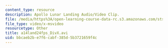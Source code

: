 ```yaml
---
content_type: resource
description: Apollo Lunar Landing Audio/Video Clip.
file: /media/https%3A/open-learning-course-data-rc.s3.amazonaws.com/sts-471j-engineering-apollo-the-moon-project-as-a-complex-system-spring-2007/bbcaeb2be7f6cabf385d5b3721659f4c_a14land24fps_DivX.avi
file_type: video/x-msvideo
resourcetype: Other
title: a14land24fps_DivX.avi
uid: bbcaeb2b-e7f6-cabf-385d-5b3721659f4c
---
```

